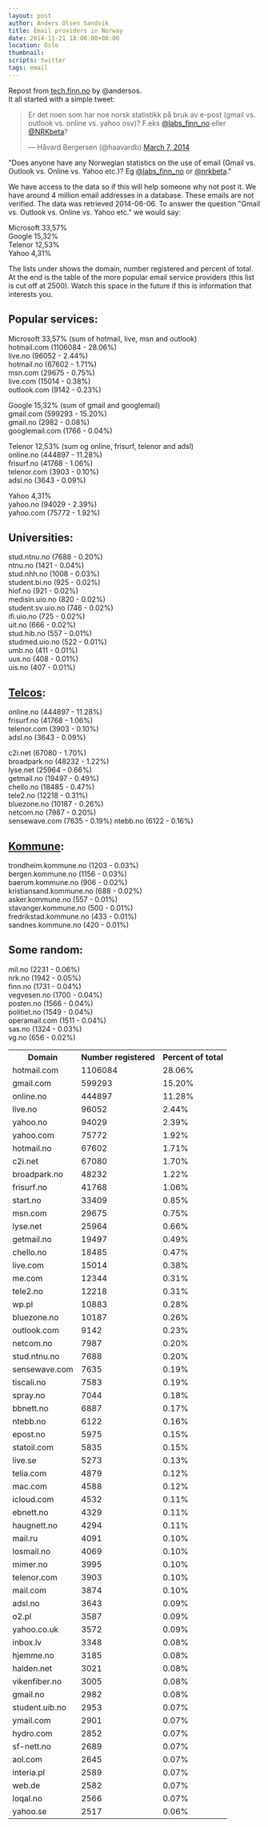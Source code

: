 ```yaml
---
layout: post
author: Anders Olsen Sandvik
title: Email providers in Norway
date: 2014-11-21 18:00:00+00:00
location: Oslo
thumbnail:
scripts: twitter
tags: email
---
```


<div class="message">
Repost from <a href="http://tech.finn.no/2014/11/21/email-providers-in-norway">tech.finn.no</a> by @andersos.
</div>
It all started with a simple tweet:

<blockquote class="twitter-tweet" lang="en"><p>Er det noen som har noe norsk statistikk på bruk av e-post (gmail vs. outlook vs. online vs. yahoo osv)? F.eks <a href="https://twitter.com/labs_finn_no">@labs_finn_no</a> eller <a href="https://twitter.com/NRKbeta">@NRKbeta</a>?</p>&mdash; Håvard Bergersen (@haavardb) <a href="https://twitter.com/haavardb/status/441921895643226112">March 7, 2014</a></blockquote>


"Does anyone have any Norwegian statistics on the use of email (Gmail vs. Outlook vs. Online vs. Yahoo etc.)? Eg [@labs_finn_no](https://twitter.com/labs_finn_no) or [@nrkbeta](https://twitter.com/NRKbeta)."

We have access to the data so if this will help someone why not post it.
We have around 4 million email addresses in a database. These emails are not verified. The data was retrieved <time datetime="2014-06-06">2014-06-06</time>.
To answer the question "Gmail vs. Outlook vs. Online vs. Yahoo etc." we would say:

Microsoft 33,57%  
Google 15,32%  
Telenor 12,53%  
Yahoo 4,31%  

The lists under shows the domain, number registered and percent of total.
At the end is the table of the more popular email service providers (this list is cut off at 2500). Watch this space in the future if this is information that interests you.

## Popular services:
Microsoft 33,57% (sum of hotmail, live, msn and outlook)  
hotmail.com (1106084 - 28.06%)  
live.no (96052 - 2.44%)  
hotmail.no (67602 - 1.71%)  
msn.com (29675 - 0.75%)  
live.com (15014 - 0.38%)  
outlook.com (9142 - 0.23%)  

Google 15,32% (sum of gmail and googlemail)  
gmail.com (599293 - 15.20%)  
gmail.no (2982 - 0.08%)  
googlemail.com (1766 - 0.04%)  

Telenor 12,53% (sum og online, frisurf, telenor and adsl)  
online.no (444897 - 11.28%)  
frisurf.no (41768 - 1.06%)  
telenor.com (3903 - 0.10%)  
adsl.no (3643 - 0.09%)  

Yahoo 4,31%  
yahoo.no (94029 - 2.39%)  
yahoo.com (75772 - 1.92%)  

## Universities:
stud.ntnu.no (7688 - 0.20%)  
ntnu.no (1421 - 0.04%)  
stud.nhh.no (1008 - 0.03%)  
student.bi.no (925 - 0.02%)  
hiof.no (921 - 0.02%)  
medisin.uio.no (820 - 0.02%)  
student.sv.uio.no (746 - 0.02%)  
ifi.uio.no (725 - 0.02%)  
uit.no (666 - 0.02%)  
stud.hib.no (557 - 0.01%)  
studmed.uio.no (522 - 0.01%)  
umb.no (411 - 0.01%)  
uus.no (408 - 0.01%)  
uis.no (407 - 0.01%)  

## [Telcos](http://en.wikipedia.org/wiki/Telephone_company):
online.no (444897 - 11.28%)  
frisurf.no (41768 - 1.06%)  
telenor.com (3903 - 0.10%)  
adsl.no (3643 - 0.09%)  

c2i.net (67080 - 1.70%)  
broadpark.no (48232 - 1.22%)  
lyse.net (25964 - 0.66%)  
getmail.no (19497 - 0.49%)  
chello.no (18485 - 0.47%)  
tele2.no (12218 - 0.31%)  
bluezone.no (10187 - 0.26%)  
netcom.no (7987 - 0.20%)  
sensewave.com (7635 - 0.19%)
ntebb.no (6122 - 0.16%)

## [Kommune](http://no.wikipedia.org/wiki/Kommune):
trondheim.kommune.no (1203 - 0.03%)  
bergen.kommune.no (1156 - 0.03%)  
baerum.kommune.no (906 - 0.02%)  
kristiansand.kommune.no (688 - 0.02%)  
asker.kommune.no (557 - 0.01%)  
stavanger.kommune.no (500 - 0.01%)  
fredrikstad.kommune.no (433 - 0.01%)  
sandnes.kommune.no (420 - 0.01%)  

## Some random:
mil.no (2231 - 0.06%)  
nrk.no (1942 - 0.05%)  
finn.no (1731 - 0.04%)  
vegvesen.no (1700 - 0.04%)  
posten.no (1566 - 0.04%)  
politiet.no (1549 - 0.04%)  
operamail.com (1511 - 0.04%)  
sas.no (1324 - 0.03%)  
vg.no (656 - 0.02%)  

<table>
<tr><th>Domain</th><th>Number registered</th><th>Percent of total</th></tr>
<tr><td>hotmail.com</td><td>1106084</td><td>28.06%</td></tr>
<tr><td>gmail.com</td><td>599293</td><td>15.20%</td></tr>
<tr><td>online.no</td><td>444897</td><td>11.28%</td></tr>
<tr><td>live.no</td><td>96052</td><td>2.44%</td></tr>
<tr><td>yahoo.no</td><td>94029</td><td>2.39%</td></tr>
<tr><td>yahoo.com</td><td>75772</td><td>1.92%</td></tr>
<tr><td>hotmail.no</td><td>67602</td><td>1.71%</td></tr>
<tr><td>c2i.net</td><td>67080</td><td>1.70%</td></tr>
<tr><td>broadpark.no</td><td>48232</td><td>1.22%</td></tr>
<tr><td>frisurf.no</td><td>41768</td><td>1.06%</td></tr>
<tr><td>start.no</td><td>33409</td><td>0.85%</td></tr>
<tr><td>msn.com</td><td>29675</td><td>0.75%</td></tr>
<tr><td>lyse.net</td><td>25964</td><td>0.66%</td></tr>
<tr><td>getmail.no</td><td>19497</td><td>0.49%</td></tr>
<tr><td>chello.no</td><td>18485</td><td>0.47%</td></tr>
<tr><td>live.com</td><td>15014</td><td>0.38%</td></tr>
<tr><td>me.com</td><td>12344</td><td>0.31%</td></tr>
<tr><td>tele2.no</td><td>12218</td><td>0.31%</td></tr>
<tr><td>wp.pl</td><td>10883</td><td>0.28%</td></tr>
<tr><td>bluezone.no</td><td>10187</td><td>0.26%</td></tr>
<tr><td>outlook.com</td><td>9142</td><td>0.23%</td></tr>
<tr><td>netcom.no</td><td>7987</td><td>0.20%</td></tr>
<tr><td>stud.ntnu.no</td><td>7688</td><td>0.20%</td></tr>
<tr><td>sensewave.com</td><td>7635</td><td>0.19%</td></tr>
<tr><td>tiscali.no</td><td>7583</td><td>0.19%</td></tr>
<tr><td>spray.no</td><td>7044</td><td>0.18%</td></tr>
<tr><td>bbnett.no</td><td>6887</td><td>0.17%</td></tr>
<tr><td>ntebb.no</td><td>6122</td><td>0.16%</td></tr>
<tr><td>epost.no</td><td>5975</td><td>0.15%</td></tr>
<tr><td>statoil.com</td><td>5835</td><td>0.15%</td></tr>
<tr><td>live.se</td><td>5273</td><td>0.13%</td></tr>
<tr><td>telia.com</td><td>4879</td><td>0.12%</td></tr>
<tr><td>mac.com</td><td>4588</td><td>0.12%</td></tr>
<tr><td>icloud.com</td><td>4532</td><td>0.11%</td></tr>
<tr><td>ebnett.no</td><td>4329</td><td>0.11%</td></tr>
<tr><td>haugnett.no</td><td>4294</td><td>0.11%</td></tr>
<tr><td>mail.ru</td><td>4091</td><td>0.10%</td></tr>
<tr><td>losmail.no</td><td>4069</td><td>0.10%</td></tr>
<tr><td>mimer.no</td><td>3995</td><td>0.10%</td></tr>
<tr><td>telenor.com</td><td>3903</td><td>0.10%</td></tr>
<tr><td>mail.com</td><td>3874</td><td>0.10%</td></tr>
<tr><td>adsl.no</td><td>3643</td><td>0.09%</td></tr>
<tr><td>o2.pl</td><td>3587</td><td>0.09%</td></tr>
<tr><td>yahoo.co.uk</td><td>3572</td><td>0.09%</td></tr>
<tr><td>inbox.lv</td><td>3348</td><td>0.08%</td></tr>
<tr><td>hjemme.no</td><td>3185</td><td>0.08%</td></tr>
<tr><td>halden.net</td><td>3021</td><td>0.08%</td></tr>
<tr><td>vikenfiber.no</td><td>3005</td><td>0.08%</td></tr>
<tr><td>gmail.no</td><td>2982</td><td>0.08%</td></tr>
<tr><td>student.uib.no</td><td>2953</td><td>0.07%</td></tr>
<tr><td>ymail.com</td><td>2901</td><td>0.07%</td></tr>
<tr><td>hydro.com</td><td>2852</td><td>0.07%</td></tr>
<tr><td>sf-nett.no</td><td>2689</td><td>0.07%</td></tr>
<tr><td>aol.com</td><td>2645</td><td>0.07%</td></tr>
<tr><td>interia.pl</td><td>2589</td><td>0.07%</td></tr>
<tr><td>web.de</td><td>2582</td><td>0.07%</td></tr>
<tr><td>loqal.no</td><td>2566</td><td>0.07%</td></tr>
<tr><td>yahoo.se</td><td>2517</td><td>0.06%</td></tr>
</table>
